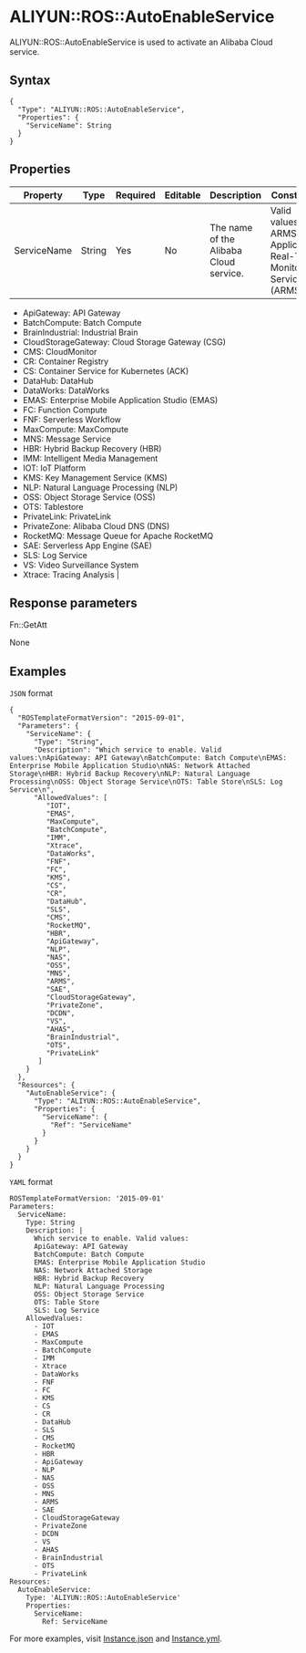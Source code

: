 # ALIYUN::ROS::AutoEnableService

ALIYUN::ROS::AutoEnableService is used to activate an Alibaba Cloud service.

## Syntax

```
{
  "Type": "ALIYUN::ROS::AutoEnableService",
  "Properties": {
    "ServiceName": String
  }
}
```

## Properties

|Property|Type|Required|Editable|Description|Constraint|
|--------|----|--------|--------|-----------|----------|
|ServiceName|String|Yes|No|The name of the Alibaba Cloud service.|Valid values:-   ARMS: Application Real-Time Monitoring Service \(ARMS\)
-   ApiGateway: API Gateway
-   BatchCompute: Batch Compute
-   BrainIndustrial: Industrial Brain
-   CloudStorageGateway: Cloud Storage Gateway \(CSG\)
-   CMS: CloudMonitor
-   CR: Container Registry
-   CS: Container Service for Kubernetes \(ACK\)
-   DataHub: DataHub
-   DataWorks: DataWorks
-   EMAS: Enterprise Mobile Application Studio \(EMAS\)
-   FC: Function Compute
-   FNF: Serverless Workflow
-   MaxCompute: MaxCompute
-   MNS: Message Service
-   HBR: Hybrid Backup Recovery \(HBR\)
-   IMM: Intelligent Media Management
-   IOT: IoT Platform
-   KMS: Key Management Service \(KMS\)
-   NLP: Natural Language Processing \(NLP\)
-   OSS: Object Storage Service \(OSS\)
-   OTS: Tablestore
-   PrivateLink: PrivateLink
-   PrivateZone: Alibaba Cloud DNS \(DNS\)
-   RocketMQ: Message Queue for Apache RocketMQ
-   SAE: Serverless App Engine \(SAE\)
-   SLS: Log Service
-   VS: Video Surveillance System
-   Xtrace: Tracing Analysis |

## Response parameters

Fn::GetAtt

None

## Examples

`JSON` format

```
{
  "ROSTemplateFormatVersion": "2015-09-01",
  "Parameters": {
    "ServiceName": {
      "Type": "String",
      "Description": "Which service to enable. Valid values:\nApiGateway: API Gateway\nBatchCompute: Batch Compute\nEMAS: Enterprise Mobile Application Studio\nNAS: Network Attached Storage\nHBR: Hybrid Backup Recovery\nNLP: Natural Language Processing\nOSS: Object Storage Service\nOTS: Table Store\nSLS: Log Service\n",
      "AllowedValues": [
         "IOT",
         "EMAS",
         "MaxCompute",
         "BatchCompute",
         "IMM",
         "Xtrace",
         "DataWorks",
         "FNF",
         "FC",
         "KMS",
         "CS",
         "CR",
         "DataHub",
         "SLS",
         "CMS",
         "RocketMQ",
         "HBR",
         "ApiGateway",
         "NLP",
         "NAS",
         "OSS",
         "MNS",
         "ARMS",
         "SAE",
         "CloudStorageGateway",
         "PrivateZone",
         "DCDN",
         "VS",
         "AHAS",
         "BrainIndustrial",
         "OTS",
         "PrivateLink"
       ]
    }
  },
  "Resources": {
    "AutoEnableService": {
      "Type": "ALIYUN::ROS::AutoEnableService",
      "Properties": {
        "ServiceName": {
          "Ref": "ServiceName"
        }
      }
    }
  }
}
```

`YAML` format

```
ROSTemplateFormatVersion: '2015-09-01'
Parameters:
  ServiceName:
    Type: String
    Description: |
      Which service to enable. Valid values:
      ApiGateway: API Gateway
      BatchCompute: Batch Compute
      EMAS: Enterprise Mobile Application Studio
      NAS: Network Attached Storage
      HBR: Hybrid Backup Recovery
      NLP: Natural Language Processing
      OSS: Object Storage Service
      OTS: Table Store
      SLS: Log Service
    AllowedValues:
      - IOT
      - EMAS
      - MaxCompute
      - BatchCompute
      - IMM
      - Xtrace
      - DataWorks
      - FNF
      - FC
      - KMS
      - CS
      - CR
      - DataHub
      - SLS
      - CMS
      - RocketMQ
      - HBR
      - ApiGateway
      - NLP
      - NAS
      - OSS
      - MNS
      - ARMS
      - SAE
      - CloudStorageGateway
      - PrivateZone
      - DCDN
      - VS
      - AHAS
      - BrainIndustrial
      - OTS
      - PrivateLink
Resources:
  AutoEnableService:
    Type: 'ALIYUN::ROS::AutoEnableService'
    Properties:
      ServiceName:
        Ref: ServiceName
```

For more examples, visit [Instance.json](https://github.com/aliyun/ros-templates/tree/master/ResourceTemplates/ROS/JSON/AutoEnableService.json) and [Instance.yml](https://github.com/aliyun/ros-templates/tree/master/ResourceTemplates/ROS/YAML/AutoEnableService.yml).

